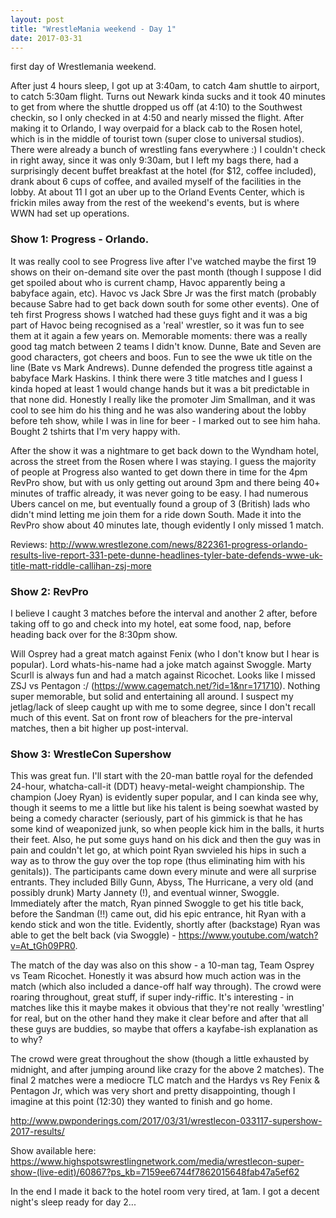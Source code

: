 ```yaml
---
layout: post
title: "WrestleMania weekend - Day 1"
date: 2017-03-31
---
```


first day of Wrestlemania weekend. 

 After just 4 hours sleep, I got up at 3:40am, to catch 4am shuttle to airport, to catch 5:30am flight. Turns out Newark kinda sucks and it took 40 minutes to get from where the shuttle dropped us off (at 4:10) to the Southwest checkin, so I only checked in at 4:50 and nearly missed the flight. After making it to Orlando, I way overpaid for a black cab to the Rosen hotel, which is in the middle of tourist town (super close to universal studios). There were already a bunch of wrestling fans everywhere :) I couldn't check in right away, since it was only 9:30am, but I left my bags there, had a surprisingly decent buffet breakfast at the hotel (for $12, coffee included), drank about 6 cups of coffee, and availed myself of the facilities in the lobby. At about 11 I got an uber up to the Orland Events Center, which is frickin miles away from the rest of the weekend's events, but is where WWN had set up operations. 

### Show 1: Progress - Orlando. 

It was really cool to see Progress live after I've watched maybe the first 19 shows on their on-demand site over the past month (though I suppose I did get spoiled about who is current champ, Havoc apparently being a babyface again, etc). Havoc vs Jack Sbre Jr was the first match (probably because Sabre had to get back down south for some other events). One of teh first Progress shows I watched had these guys fight and it was a big part of Havoc being recognised as a 'real' wrestler, so it was fun to see them at it again a few years on. Memorable moments: there was a really good tag match between 2 teams I didn't know. Dunne, Bate and Seven are good characters, got cheers and boos. Fun to see the wwe uk title on the line (Bate vs Mark Andrews). Dunne defended the progress title against a babyface Mark Haskins. I think there were 3 title matches and I guess I kinda hoped at least 1 would change hands but it was a bit predictable in that none did. Honestly I really like the promoter Jim Smallman, and it was cool to see him do his thing and he was also wandering about the lobby before teh show, while I was in line for beer - I marked out to see him haha. Bought 2 tshirts that I'm very happy with. 

After the show it was a nightmare to get back down to the Wyndham hotel, across the street from the Rosen where I was staying. I guess the majority of people at Progress also wanted to get down there in time for the 4pm RevPro show, but with us only getting out around 3pm and there being 40+ minutes of traffic already, it was never going to be easy. I had numerous Ubers cancel on me, but eventually found a group of 3 (British) lads who didn't mind letting me join them for a ride down South. Made it into the RevPro show about 40 minutes late, though evidently I only missed 1 match. 

Reviews: http://www.wrestlezone.com/news/822361-progress-orlando-results-live-report-331-pete-dunne-headlines-tyler-bate-defends-wwe-uk-title-matt-riddle-callihan-zsj-more

### Show 2: RevPro

I believe I caught 3 matches before the interval and another 2 after, before taking off to go and check into my hotel, eat some food, nap, before heading back over for the 8:30pm show. 

Will Osprey had a great match against Fenix (who I don't know but I hear is popular). Lord whats-his-name had a joke match against Swoggle. Marty Scurll is always fun and had a match against Ricochet. Looks like I missed ZSJ vs Pentagon :/  (https://www.cagematch.net/?id=1&nr=171710). Nothing super memorable, but solid and entertaining all around. I suspect my jetlag/lack of sleep caught up with me to some degree, since I don't recall much of this event. Sat on front row of bleachers for the pre-interval matches, then a bit higher up post-interval.

### Show 3: WrestleCon Supershow

This was great fun. I'll start with the 20-man battle royal for the defended 24-hour, whatcha-call-it (DDT) heavy-metal-weight championship. The champion (Joey Ryan) is evidently super popular, and I can kinda see why, though it seems to me a little but like his talent is being soewhat wasted by being a comedy character (seriously, part of his gimmick is that he has some kind of weaponized junk, so when people kick him in the balls, it hurts their feet. Also, he put some guys hand on his dick and then the guy was in pain and couldn't let go, at which point Ryan swvieled his hips in such a way as to throw the guy over the top rope (thus eliminating him with his genitals)). The participants came down every minute and were all surprise entrants. They included Billy Gunn, Abyss, The Hurricane, a very old (and possibly drunk) Marty Jannety (!), and eventual winner, Swoggle. Immediately after the match, Ryan pinned Swoggle to get his title back, before the Sandman (!!) came out, did his epic entrance, hit Ryan with a kendo stick and won the title. Evidently, shortly after (backstage) Ryan was able to get the belt back (via Swoggle) - https://www.youtube.com/watch?v=At_tGh09PR0.

The match of the day was also on this show - a 10-man tag, Team Osprey vs Team Ricochet. Honestly it was absurd how much action was in the match (which also included a dance-off half way through). The crowd were roaring throughout, great stuff, if super indy-riffic. It's interesting - in matches like this it maybe makes it obvious that they're not really 'wrestling' for real, but on the other hand they make it clear before and after that all these guys are buddies, so maybe that offers a kayfabe-ish explanation as to why?

The crowd were great throughout the show (though a little exhausted by midnight, and after jumping around like crazy for the above 2 matches). The final 2 matches were a mediocre TLC match and the Hardys vs Rey Fenix & Pentagon Jr, which was very short and pretty disappointing, though I imagine at this point (12:30) they wanted to finish and go home.

http://www.pwponderings.com/2017/03/31/wrestlecon-033117-supershow-2017-results/

Show available here: https://www.highspotswrestlingnetwork.com/media/wrestlecon-super-show-(live-edit)/60867?ps_kb=7159ee6744f7862015648fab47a5ef62

In the end I made it back to the hotel room very tired, at 1am. I got a decent night's sleep ready for day 2...



 